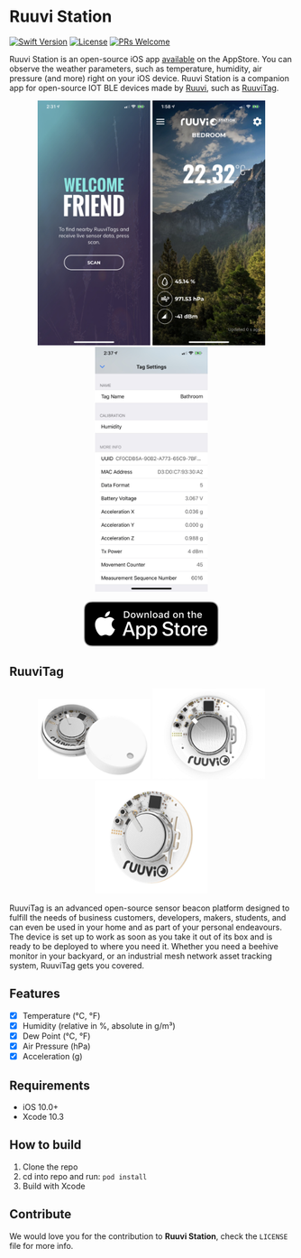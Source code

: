 # Ruuvi Station

[![Swift Version][swift-image]][swift-url]
[![License][license-image]][license-url]
[![PRs Welcome](https://img.shields.io/badge/PRs-welcome-brightgreen.svg?style=flat-square)](http://makeapullrequest.com)

Ruuvi Station is an open-source iOS app [available](https://itunes.apple.com/us/app/ruuvi-station/id1384475885?mt=8) on the AppStore. You can observe the weather parameters, such as temperature, humidity, air pressure (and more) right on your iOS device. Ruuvi Station is a companion app for open-source IOT BLE devices made by [Ruuvi](https://ruuvi.com), such as [RuuviTag](https://ruuvi.com/index.php?id=2).   

<p align="center">
  <img src="/docs/screenshot0.jpeg?raw=true" alt="Ruuvi Station for iOS" width="200"/>
  <img src="/docs/screenshot1.jpeg?raw=true" alt="Ruuvi Station for iOS" width="200"/>
  <img src="/docs/screenshot2.jpeg?raw=true" alt="Ruuvi Station for iOS" width="200"/>
</p>

<p align="center">
  <a href="https://itunes.apple.com/us/app/ruuvi-station/id1384475885?mt=8"><img src="docs/Download_on_the_App_Store_Badge.svg?raw=true&sanitize=true" alt="Ruuvi Station for iOS"></a>
</p>

## RuuviTag

<p align="center">
<img src="/docs/ruuvitag-enclosure-open.jpg?raw=true" alt="RuuviTag" width="200"/>
<img src="/docs/ruuvitag1.jpg?raw=true" alt="RuuviTag" width="200"/>
<img src="/docs/ruuvitag2.jpg?raw=true" alt="RuuviTag" width="200"/>
</p>

RuuviTag is an advanced open-source sensor beacon platform designed to fulfill the needs of business customers, developers, makers, students, and can even be used in your home and as part of your personal endeavours. The device is set up to work as soon as you take it out of its box and is ready to be deployed to where you need it. Whether you need a beehive monitor in your backyard, or an industrial mesh network asset tracking system, RuuviTag gets you covered.

## Features

- [x] Temperature (°C, °F)
- [x] Humidity (relative in %, absolute in g/m³)
- [x] Dew Point (°C, °F)
- [x] Air Pressure (hPa)
- [x] Acceleration (g)

## Requirements

- iOS 10.0+
- Xcode 10.3

## How to build

1. Clone the repo
2. cd into repo and run: ```pod install```
3. Build with Xcode

## Contribute

We would love you for the contribution to **Ruuvi Station**, check the ``LICENSE`` file for more info.


[swift-image]:https://img.shields.io/badge/swift-5.0-orange.svg
[swift-url]: https://swift.org/
[license-image]: https://img.shields.io/badge/License-BSD-blue.svg
[license-url]: LICENSE
